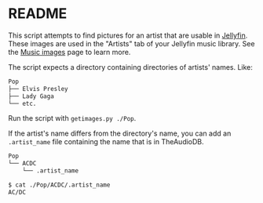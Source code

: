 # README

This script attempts to find pictures for an artist that are usable in
[Jellyfin](https://jellyfin.org/). These images are used in the "Artists"
tab of your Jellyfin music library.
See the
[Music images](https://jellyfin.org/docs/general/server/media/music/)
page to learn more.

The script expects a directory containing directories of artists' names.
Like:

```txt  
Pop
├── Elvis Presley
├── Lady Gaga
└── etc.
```

Run the script with `getimages.py ./Pop`.

If the artist's name differs from the directory's name, you can add an
`.artist_name` file containing the name that is in TheAudioDB.

```sh
Pop
└── ACDC
    └── .artist_name

$ cat ./Pop/ACDC/.artist_name
AC/DC
```

